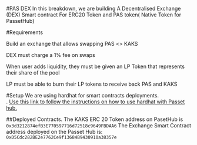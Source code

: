 #PAS DEX
In this breakdown, we are building A Decentralised Exchange (DEX) Smart contract  For ERC20 Token and PAS token( Native Token for PassetHub)

#Requirements

Build an exchange that allows swapping PAS <> KAKS

DEX must charge a 1% fee on swaps

When user adds liquidity, they must be given an LP Token that represents their share of the pool

LP must be able to burn their LP tokens to receive back PAS and KAKS


#Setup
We are using hardhat for smart contracts deployments. <br/>.
[Use this link to follow the instructions on how to use hardhat with Passet hub.](https://github.com/polkadot-developers/hackathon-guide/blob/master/polkadot-hub-devs.md)

##Deployed Contracts.
The KAKS ERC 20 Token address on PasetHub is ```0x3d3212874efB3E770597716d72518c9649FBDAA6```
The Exchange Smart Contract address deployed on the Passet Hub is: ```0xD5Cdc282BE2e7762Ce9f13684B9430910a38357e```
